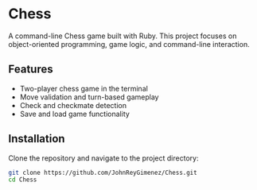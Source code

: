 # Chess

A command-line Chess game built with Ruby. This project focuses on object-oriented programming, game logic, and command-line interaction.

## Features

- Two-player chess game in the terminal
- Move validation and turn-based gameplay
- Check and checkmate detection
- Save and load game functionality

## Installation
Clone the repository and navigate to the project directory:

```bash
git clone https://github.com/JohnReyGimenez/Chess.git
cd Chess
